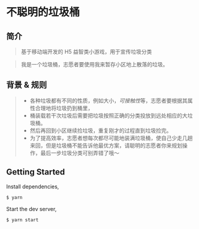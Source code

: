 # 不聪明的垃圾桶

## 简介
> 基于移动端开发的 H5 益智类小游戏，用于宣传垃圾分类

> 我是一个垃圾桶，志愿者要使用我来暂存小区地上散落的垃圾。

## 背景 & 规则
> - 各种垃圾都有不同的性质，例如大小，*可接触性*等，志愿者要根据其属性合理地将垃圾扔到桶里，
> - 桶装载若干次垃圾后需要把垃圾按照正确的分类投放到远处相应的大垃圾桶。
> - 然后再回到小区继续捡垃圾，重复刚才的过程直到垃圾捡完。
> - 为了提高效率，志愿者想每次都尽可能地装满垃圾桶，使自己少走几趟来回，但是垃圾桶不能告诉他最优方案，请聪明的志愿者你来规划操作，最后一步垃圾分类可别弄错了哦～

## Getting Started

Install dependencies,

```bash
$ yarn
```

Start the dev server,

```bash
$ yarn start
```
